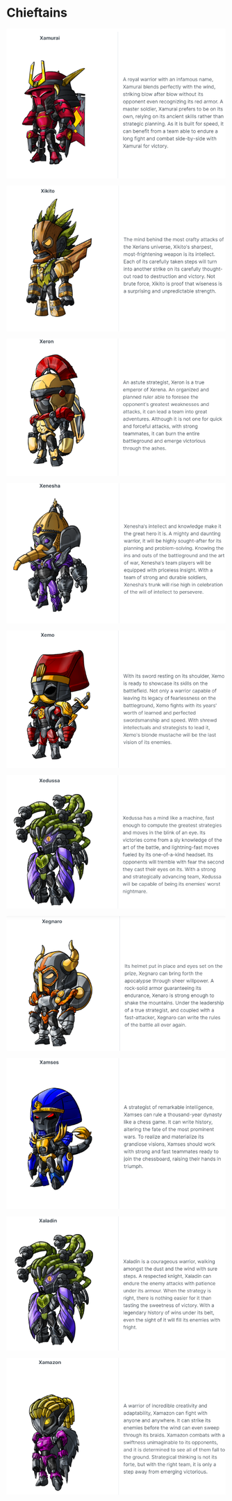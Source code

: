# Chieftains

![](<../.gitbook/assets/image (10).png>)

![](<../.gitbook/assets/image (17).png>)

![](<../.gitbook/assets/image (9).png>)

![](<../.gitbook/assets/image (20).png>)

![](<../.gitbook/assets/image (2).png>)

![](<../.gitbook/assets/image (23).png>)

![](<../.gitbook/assets/image (18).png>)

![](<../.gitbook/assets/image (6).png>)

![](<../.gitbook/assets/image (11).png>)

![](<../.gitbook/assets/image (21).png>)
